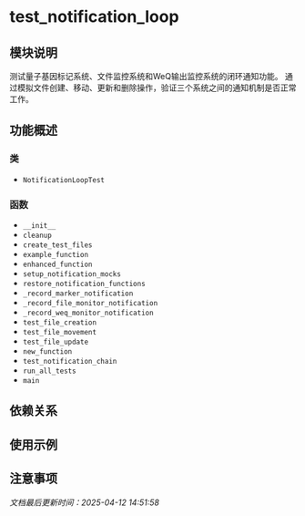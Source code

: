 # test_notification_loop

## 模块说明
测试量子基因标记系统、文件监控系统和WeQ输出监控系统的闭环通知功能。
通过模拟文件创建、移动、更新和删除操作，验证三个系统之间的通知机制是否正常工作。

## 功能概述

### 类

- `NotificationLoopTest`

### 函数

- `__init__`
- `cleanup`
- `create_test_files`
- `example_function`
- `enhanced_function`
- `setup_notification_mocks`
- `restore_notification_functions`
- `_record_marker_notification`
- `_record_file_monitor_notification`
- `_record_weq_monitor_notification`
- `test_file_creation`
- `test_file_movement`
- `test_file_update`
- `new_function`
- `test_notification_chain`
- `run_all_tests`
- `main`

## 依赖关系

## 使用示例

## 注意事项

*文档最后更新时间：2025-04-12 14:51:58*